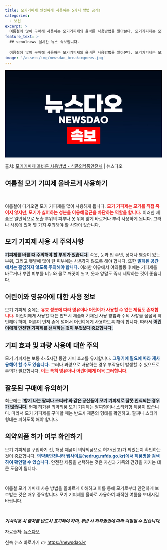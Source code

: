 ```yaml
---
title: 모기기피제 안전하게 사용하는 5가지 방법 공개!
categories:
  - 보건
excerpt: >
  여름철에 많이 구매해 사용하는 모기기피제의 올바른 사용방법을 알아본다. 모기기피제는 모기를 죽이는 효과(살충…
feature_text: >
  ## seoulnews 실시간 뉴스 속보입니다.

  여름철에 많이 구매해 사용하는 모기기피제의 올바른 사용방법을 알아본다. 모기기피제는 모기를 죽이는 효과(살충…
image: '/assets/img/newsdao_breakingnews.jpg'
---
```


![뉴스다오 속보](/assets/img/newsdao_breakingnews.jpg)

<p>출처: <a href="https://newsdao.kr/1641" rel="dofollow">모기기피제 올바른 사용방법 - 식품의약품안전처</a> | 뉴스다오</p>

<h2 data-ke-size="size26">여름철 모기 기피제 올바르게 사용하기</h2>

<p data-ke-size="size16">&nbsp;</p>

여름철이 다가오면 모기 기피제를 많이 사용하게 됩니다. <b><span style="color: #ee2323;">모기 기피제는 모기를 직접 죽이지 않지만, 모기가 싫어하는 성분을 이용해 접근을 차단하는 역할을 합니다.</span></b> 이러한 제품은 일반적으로 노출 부위의 피부나 옷 위에 얇게 바르거나 뿌려 사용하게 됩니다. 그러나 사용에 있어 몇 가지 주의해야 할 사항이 있습니다.

<h2 data-ke-size="size26">모기 기피제 사용 시 주의사항</h2>

<b><span style="background-color: #21538527;">기피제를 바를 때 주의해야 할 부위가 있습니다.</span></b> 속옷, 눈과 입 주변, 상처나 염증이 있는 부위, 그리고 햇볕에 많이 탄 피부에는 사용하지 않도록 해야 합니다. 또한 <b><span style="color: #1a5490;">밀폐된 공간에서는 흡입하지 않도록 주의해야 합니다.</span></b> 이러한 이유에서 야외활동 후에는 기피제를 바르거나 뿌린 피부를 비누와 물로 깨끗이 씻고, 옷과 양말도 즉시 세탁하는 것이 좋습니다.

<h2 data-ke-size="size26">어린이와 영유아에 대한 사용 정보</h2>

모기 기피제 중에는 <b><span style="color: #ee2323;">유효 성분에 따라 영유아나 어린이가 사용할 수 없는 제품도 존재합니다.</span></b> 어린이에게 사용할 때는 반드시 제품에 기재된 사용 방법과 주의 사항을 꼼꼼히 확인해야 하며, 어른이 먼저 손에 덜어서 어린이에게 사용하도록 해야 합니다. 따라서 <b><span style="background-color: #21538527;">어린이에게 안전한 기피제를 선택하는 것이 무엇보다 중요합니다.</span></b>

<h2 data-ke-size="size26">기피 효과 및 과량 사용에 대한 주의</h2>

모기 기피제는 보통 4~5시간 동안 기피 효과를 유지합니다. <b><span style="color: #1a5490;">그렇기에 필요에 따라 재사용해야 할 수도 있습니다.</span></b> 그러나 과량으로 사용하는 경우 부작용이 발생할 수 있으므로 주의가 필요합니다. <b><span style="color: #ee2323;">이는 특히 영유아나 어린이에게 더욱 그러합니다.</span></b>

<h2 data-ke-size="size26">잘못된 구매에 유의하기</h2>

최근에는 <b><span style="background-color: #21538527;">‘향기 나는 팔찌나 스티커’와 같은 공산품이 모기 기피제로 잘못 인식되는 경우가 많습니다.</span></b> 현재 허가된 의약외품 모기 기피제는 팔찌형이나 스티커형 제품이 없습니다. 따라서 모기 기피제를 구매할 때는 반드시 제품의 형태를 확인하고, 팔찌나 스티커 형태는 피하도록 해야 합니다.

<h2 data-ke-size="size26">의약외품 허가 여부 확인하기</h2>

모기 기피제를 구입하기 전, 해당 제품이 의약외품으로 허가(신고)가 되었는지 확인하는 것이 중요합니다. <b><span style="color: #1a5490;">의약품안전나라 웹사이트(nedrug.mfds.go.kr)에서 제품명을 검색하여 확인할 수 있습니다.</span></b> 안전한 제품을 선택하는 것은 자신과 가족의 건강을 지키는 데 큰 도움이 됩니다.

<p data-ke-size="size16">&nbsp;</p>

여름철 모기 기피제 사용 방법을 올바르게 이해하고 이를 통해 모기로부터 안전하게 보호받는 것은 매우 중요합니다. 모기 기피제를 올바로 사용하여 쾌적한 여름을 보내시길 바랍니다. 

<p data-ke-size="size16">&nbsp;</p>

<em><b>기사이용 시 출처를 반드시 표기해야 하며, 위반 시 저작권법에 따라 처벌될 수 있습니다.</b></em>

자료출처: <a href="https://newsdao.kr/1641" target="_blank">뉴스다오</a> 

신속 뉴스 바로가기 👉 <a href="https://newsdao.kr" rel="dofollow">https://newsdao.kr</a>


